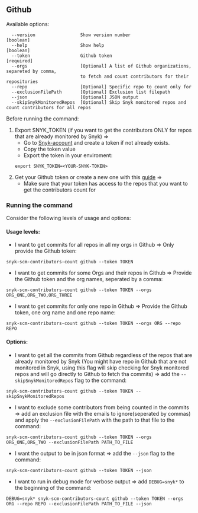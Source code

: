 ## Github
Available options:
```
  --version                 Show version number                        [boolean]
  --help                    Show help                                  [boolean]
  --token                   Github token                               [required]
  --orgs                    [Optional] A list of Github organizations, separeted by comma, 
                            to fetch and count contributors for their repositories              
  --repo                    [Optional] Specific repo to count only for
  --exclusionFilePath       [Optional] Exclusion list filepath
  --json                    [Optional] JSON output
  --skipSnykMonitoredRepos  [Optional] Skip Snyk monitored repos and count contributors for all repos
```

Before running the command:
1. Export SNYK_TOKEN (if you want to get the contributors ONLY for repos that are already monitored by Snyk) =>
    - Go to [Snyk-account](https://app.snyk.io/account) and create a token if not already exists.
    - Copy the token value
    - Export the token in your enviroment: 
    ```
    export SNYK_TOKEN=<YOUR-SNYK-TOKEN>
    ```
2. Get your Github token or create a new one with this [guide](https://docs.github.com/en/authentication/keeping-your-account-and-data-secure/creating-a-personal-access-token) =>
    - Make sure that your token has access to the repos that you want to get the contributors count for

### Running the command

Consider the following levels of usage and options:

#### Usage levels:
- I want to get commits for all repos in all my orgs in Github => Only provide the Github token: 
```
snyk-scm-contributors-count github --token TOKEN
```

- I want to get commits for some Orgs and their repos in Github => Provide the Github token
  and the org names, seperated by a comma:
```
snyk-scm-contributors-count github --token TOKEN --orgs ORG_ONE,ORG_TWO,ORG_THREE
```

- I want to get commits for only one repo in Github => Provide the Github token,
  one org name and one repo name:
```
snyk-scm-contributors-count github --token TOKEN --orgs ORG --repo REPO
```

#### Options:
- I want to get all the commits from Github regardless of the repos that are already monitored by Snyk (You might have repo in Github that are not monitored in Snyk, using this flag will skip checking for Snyk monitored repos and will go directly to Github to fetch tha commits) => add the `--skipSnykMonitoredRepos` flag to the command:
```
snyk-scm-contributors-count github --token TOKEN --skipSnykMonitoredRepos
```
- I want to exclude some contributors from being counted in the commits => add an exclusion file with the emails to ignore(seperated by commas) and apply the `--exclusionFilePath` with the path to that file to the command:
```
snyk-scm-contributors-count github --token TOKEN --orgs ORG_ONE,ORG_TWO --exclusionFilePath PATH_TO_FILE
```

- I want the output to be in json format => add the `--json` flag to the command:
```
snyk-scm-contributors-count github --token TOKEN --json
```

- I want to run in debug mode for verbose output => add `DEBUG=snyk*` to the beginning of the command:
```
DEBUG=snyk* snyk-scm-contributors-count github --token TOKEN --orgs ORG --repo REPO --exclusionFilePath PATH_TO_FILE --json
```
